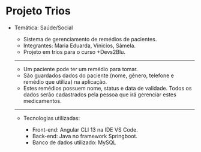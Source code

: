 # Projeto Trios

* Temática: Saúde/Social

  * Sistema de gerenciamento de remédios de pacientes.
  * Integrantes: Maria Eduarda, Vinicios, Sâmela.
  * Projeto em trios para o curso +Devs2Blu.

  <hr>

  * Um paciente pode ter um remédio para tomar.
  * São guardados dados do paciente (nome, gênero, telefone e remédio que utiliza) na aplicação.
  * Estes remédios possuem nome, status e data de validade. Todos os dados serão cadastrados pela pessoa que irá gerenciar estes medicamentos.

  <hr>

  * Tecnologias utilizadas:

    * Front-end: Angular CLI 13 na IDE VS Code.
    * Back-end: Java no framework Springboot.
    * Banco de dados utilizado: MySQL


